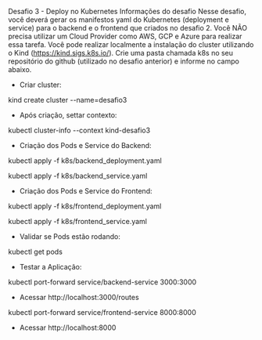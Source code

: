 Desafio 3 - Deploy no Kubernetes
Informações do desafio
Nesse desafio, você deverá gerar os manifestos yaml do Kubernetes (deployment e service) para o backend e o frontend que criados no desafio 2.
Você NÃO precisa utilizar um Cloud Provider como AWS, GCP e Azure para realizar essa tarefa. Você pode realizar localmente a instalação do cluster utilizando o Kind (https://kind.sigs.k8s.io/).
Crie uma pasta chamada k8s no seu repositório do github (utilizado no desafio anterior) e informe no campo abaixo.


* Criar cluster:

kind create cluster --name=desafio3

* Após criação, settar contexto:

kubectl cluster-info --context kind-desafio3



* Criação dos Pods e Service do Backend:

kubectl apply -f k8s/backend_deployment.yaml

kubectl apply -f k8s/backend_service.yaml


* Criação dos Pods e Service do Frontend:

kubectl apply -f k8s/frontend_deployment.yaml

kubectl apply -f k8s/frontend_service.yaml


* Validar se Pods estão rodando:

kubectl get pods


* Testar a Aplicação:

kubectl port-forward service/backend-service 3000:3000
- Acessar http://localhost:3000/routes

kubectl port-forward service/frontend-service 8000:8000
- Acessar http://localhost:8000
